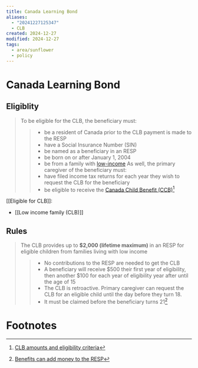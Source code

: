 ```yaml
---
title: Canada Learning Bond
aliases:
  - "20241227125347"
  - CLB
created: 2024-12-27
modified: 2024-12-27
tags:
  - area/sunflower
  - policy
---
```

# Canada Learning Bond
## Eligiblity
> To be eligible for the CLB, the beneficiary must:
>>- be a resident of Canada prior to the CLB payment is made to the RESP
>>- have a Social Insurance Number (SIN)
>>- be named as a beneficiary in an RESP
>>- be born on or after January 1, 2004
>>- be from a family with [low-income](https://www.canada.ca/en/services/benefits/education/education-savings/estimating-amounts.html#_clb_income)
> As well, the primary caregiver of the beneficiary must:
>> - have filed income tax returns for each year they wish to request the CLB for the beneficiary
>> - be eligible to receive the [Canada Child Benefit (CCB)](https://www.canada.ca/en/revenue-agency/services/child-family-benefits/canada-child-benefit-overview.html)[^1]

[[Eligible for CLB]]:
- [[Low income family (CLB)]]
## Rules
> The CLB provides up to **$2,000 (lifetime maximum)** in an RESP for eligible children from families living with low income
>
>> - No contributions to the RESP are needed to get the CLB
>> - A beneficiary will receive $500 their first year of eligibility, then another $100 for each year of eligibility year after until the age of 15
>> - The CLB is retroactive. Primary caregiver can request the CLB for an eligible child until the day before they turn 18.
>> - It must be claimed before the beneficiary turns 21[^2]
# Footnotes

[^1]: [CLB amounts and eligibility criteria](https://www.canada.ca/en/services/benefits/education/education-savings/estimating-amounts.html#_Bond)
[^2]: [Benefits can add money to the RESP](https://www.canada.ca/en/services/benefits/education/education-savings/estimating-amounts.html#_Benefits)
